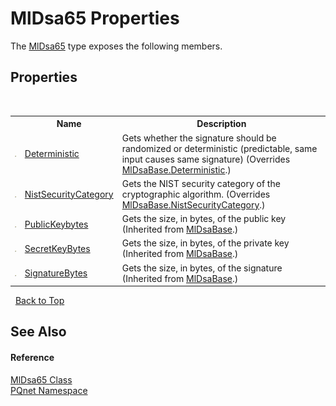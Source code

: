 # MlDsa65 Properties
 

The <a href="4436be29-d51e-b71b-e2db-a7440ca2c3f6.md">MlDsa65</a> type exposes the following members.


## Properties
&nbsp;<table><tr><th></th><th>Name</th><th>Description</th></tr><tr><td>![Public property](media/pubproperty.gif "Public property")</td><td><a href="1fed4ce9-a6cc-78d8-6348-bc1480321ca0.md">Deterministic</a></td><td>
Gets whether the signature should be randomized or deterministic (predictable, same input causes same signature)
 (Overrides <a href="9835df45-f68f-ab54-d83c-3d41338b9cf3.md">MlDsaBase.Deterministic</a>.)</td></tr><tr><td>![Public property](media/pubproperty.gif "Public property")</td><td><a href="f041b4de-4c11-959a-b98d-a250f96258ec.md">NistSecurityCategory</a></td><td>
Gets the NIST security category of the cryptographic algorithm.
 (Overrides <a href="b070ea90-e9f9-478b-c5ff-d70df571d83a.md">MlDsaBase.NistSecurityCategory</a>.)</td></tr><tr><td>![Public property](media/pubproperty.gif "Public property")</td><td><a href="d275a621-4393-1243-05c1-622c3ca6c37e.md">PublicKeybytes</a></td><td>
Gets the size, in bytes, of the public key
 (Inherited from <a href="5ed363d7-73b0-22b5-bdb5-93527a8de811.md">MlDsaBase</a>.)</td></tr><tr><td>![Public property](media/pubproperty.gif "Public property")</td><td><a href="127db0e1-0886-0df6-e45c-e1f9c3876b9c.md">SecretKeyBytes</a></td><td>
Gets the size, in bytes, of the private key
 (Inherited from <a href="5ed363d7-73b0-22b5-bdb5-93527a8de811.md">MlDsaBase</a>.)</td></tr><tr><td>![Public property](media/pubproperty.gif "Public property")</td><td><a href="ec687e87-a2aa-11fa-0f75-f3d7430d88e2.md">SignatureBytes</a></td><td>
Gets the size, in bytes, of the signature
 (Inherited from <a href="5ed363d7-73b0-22b5-bdb5-93527a8de811.md">MlDsaBase</a>.)</td></tr></table>&nbsp;
<a href="#mldsa65-properties">Back to Top</a>

## See Also


#### Reference
<a href="4436be29-d51e-b71b-e2db-a7440ca2c3f6.md">MlDsa65 Class</a><br /><a href="fc4f881f-e121-9cf0-ed49-65bf6b5a005d.md">PQnet Namespace</a><br />